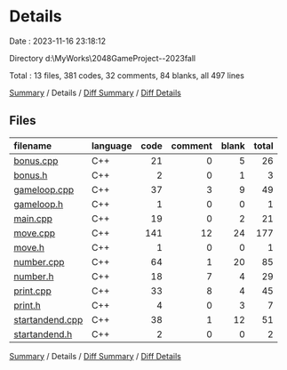 # Details

Date : 2023-11-16 23:18:12

Directory d:\\MyWorks\\2048GameProject--2023fall

Total : 13 files,  381 codes, 32 comments, 84 blanks, all 497 lines

[Summary](results.md) / Details / [Diff Summary](diff.md) / [Diff Details](diff-details.md)

## Files
| filename | language | code | comment | blank | total |
| :--- | :--- | ---: | ---: | ---: | ---: |
| [bonus.cpp](/bonus.cpp) | C++ | 21 | 0 | 5 | 26 |
| [bonus.h](/bonus.h) | C++ | 2 | 0 | 1 | 3 |
| [gameloop.cpp](/gameloop.cpp) | C++ | 37 | 3 | 9 | 49 |
| [gameloop.h](/gameloop.h) | C++ | 1 | 0 | 0 | 1 |
| [main.cpp](/main.cpp) | C++ | 19 | 0 | 2 | 21 |
| [move.cpp](/move.cpp) | C++ | 141 | 12 | 24 | 177 |
| [move.h](/move.h) | C++ | 1 | 0 | 0 | 1 |
| [number.cpp](/number.cpp) | C++ | 64 | 1 | 20 | 85 |
| [number.h](/number.h) | C++ | 18 | 7 | 4 | 29 |
| [print.cpp](/print.cpp) | C++ | 33 | 8 | 4 | 45 |
| [print.h](/print.h) | C++ | 4 | 0 | 3 | 7 |
| [startandend.cpp](/startandend.cpp) | C++ | 38 | 1 | 12 | 51 |
| [startandend.h](/startandend.h) | C++ | 2 | 0 | 0 | 2 |

[Summary](results.md) / Details / [Diff Summary](diff.md) / [Diff Details](diff-details.md)